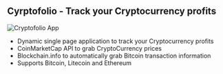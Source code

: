 ## Cyrptofolio - Track your Cryptocurrency profits

![Cryptofolio App](https://s2.gifyu.com/images/cryptotracker.gif)

* Dynamic single page application to track your Cryptocurrency profits
* CoinMarketCap API to grab CryptoCurrency prices
* Blockchain.info to automatically grab Bitcoin transaction information
* Supports Bitcoin, Litecoin and Ethereum
